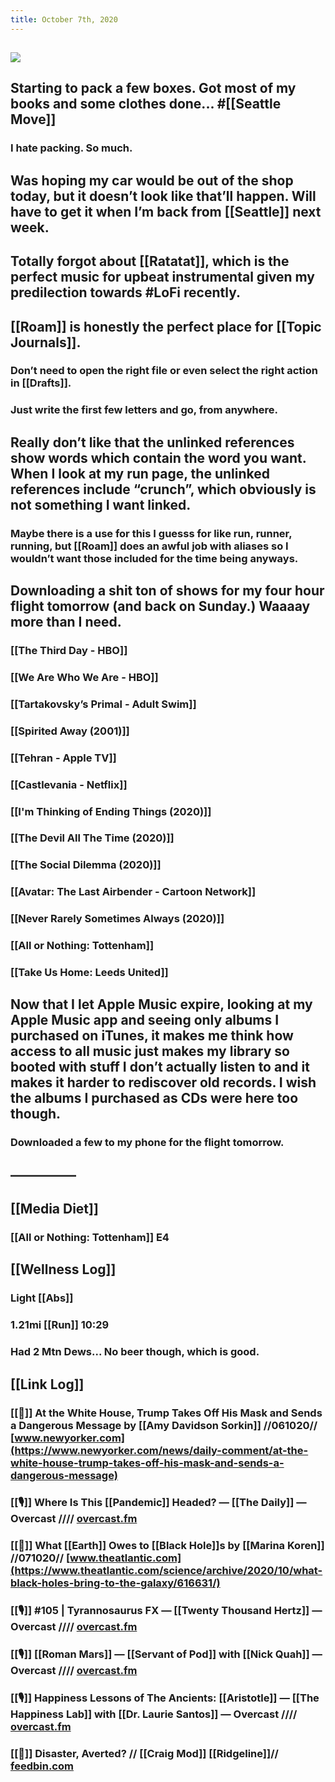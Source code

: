 ```yaml
---
title: October 7th, 2020
---
```


## ![](https://firebasestorage.googleapis.com/v0/b/firescript-577a2.appspot.com/o/imgs%2Fapp%2FVariably_Distressed%2FiPbXzbi0TO.jpeg?alt=media&token=114c0486-5c6b-4c11-b451-02e289d75ce1)

## Starting to pack a few boxes. Got most of my books and some clothes done... #[[Seattle Move]]
### I hate packing. So much.

## Was hoping my car would be out of the shop today, but it doesn’t look like that’ll happen. Will have to get it when I’m back from [[Seattle]] next week.

## Totally forgot about [[Ratatat]], which is the perfect music for upbeat instrumental given my predilection towards #LoFi recently.

## [[Roam]] is honestly the perfect place for [[Topic Journals]].
### Don’t need to open the right file or even select the right action in [[Drafts]].

### Just write the first few letters and go, from anywhere.

## Really don’t like that the unlinked references show words which contain the word you want. When I look at my run page, the unlinked references include “crunch”, which obviously is not something I want linked.
### Maybe there is a use for this I guesss for like run, runner, running, but [[Roam]] does an awful job with aliases so I wouldn’t want those included for the time being anyways.

## Downloading a shit ton of shows for my four hour flight tomorrow (and back on Sunday.) Waaaay more than I need. 
### [[The Third Day - HBO]]

### [[We Are Who We Are - HBO]]

### [[Tartakovsky’s Primal - Adult Swim]]

### [[Spirited Away (2001)]]

### [[Tehran - Apple TV]]

### [[Castlevania - Netflix]]

### [[I'm Thinking of Ending Things (2020)]]

### [[The Devil All The Time (2020)]]

### [[The Social Dilemma (2020)]]

### [[Avatar: The Last Airbender - Cartoon Network]]

### [[Never Rarely Sometimes Always (2020)]]

### [[All or Nothing: Tottenham]]

### [[Take Us Home: Leeds United]]

## Now that I let Apple Music expire, looking at my Apple Music app and seeing only albums I purchased on iTunes, it makes me think how access to all music just makes my library so booted with stuff I don’t actually listen to and it makes it harder to rediscover old records. I wish the albums I purchased as CDs were here too though. 
### Downloaded a few to my phone for the flight tomorrow. 

## —————

## [[Media Diet]]
### [[All or Nothing: Tottenham]] E4

## [[Wellness Log]]
### Light [[Abs]]

### 1.21mi [[Run]] 10:29

### Had 2 Mtn Dews... No beer though, which is good. 

## [[Link Log]]
### [[📰]] At the White House, Trump Takes Off His Mask and Sends a Dangerous Message by [[Amy Davidson Sorkin]] //061020// [www.newyorker.com](https://www.newyorker.com/news/daily-comment/at-the-white-house-trump-takes-off-his-mask-and-sends-a-dangerous-message)

### [[🎙]] Where Is This [[Pandemic]] Headed? — [[The Daily]] — Overcast //// [overcast.fm](https://overcast.fm/+LHyc2Ax8Q)

### [[📰]] What [[Earth]] Owes to [[Black Hole]]s by [[Marina Koren]] //071020// [www.theatlantic.com](https://www.theatlantic.com/science/archive/2020/10/what-black-holes-bring-to-the-galaxy/616631/)

### [[🎙]] #105 | Tyrannosaurus FX — [[Twenty Thousand Hertz]] — Overcast //// [overcast.fm](https://overcast.fm/+HhSdPhwEk)

### [[🎙]] [[Roman Mars]] — [[Servant of Pod]] with [[Nick Quah]] — Overcast //// [overcast.fm](https://overcast.fm/+cIA1Q5soY)

### [[🎙]] Happiness Lessons of The Ancients: [[Aristotle]] — [[The Happiness Lab]] with [[Dr. Laurie Santos]] — Overcast //// [overcast.fm](https://overcast.fm/+TXrAwjWm4)

### [[📰]] Disaster, Averted? // [[Craig Mod]] [[Ridgeline]]// [feedbin.com](https://feedbin.com/entries/046df20c73f5b0ea4cde79a55bf03f925abfb0fa/newsletter)
